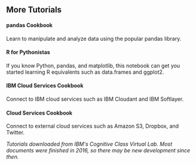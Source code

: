 ## More Tutorials 
 
#### pandas Cookbook 
 
Learn to manipulate and analyze data using the popular pandas library. 

#### R for Pythonistas
 
If you know Python, pandas, and matplotlib, this notebook can get you started learning R equivalents such as data.frames and ggplot2. 

#### IBM Cloud Services Cookbook 
 
Connect to IBM cloud services such as IBM Cloudant and IBM Softlayer.
 
#### Cloud Services Cookbook 
 
Connect to external cloud services such as Amazon S3, Dropbox, and Twitter. 

*Tutorials downloaded from IBM's Cognitive Class Virtual Lab. Most documents were finished in 2016, so there may be new development since then.*
